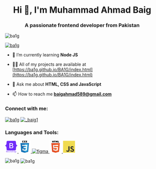 <h1 align="center">Hi 👋, I'm Muhammad Ahmad Baig</h1>
<h3 align="center">A passionate frontend developer from Pakistan</h3>

<p align="left"> <img src="https://komarev.com/ghpvc/?username=ba1g&label=Profile%20views&color=0e75b6&style=flat" alt="ba1g" /> </p>

<p align="left"> <a href="https://github.com/ryo-ma/github-profile-trophy"><img src="https://github-profile-trophy.vercel.app/?username=ba1g" alt="ba1g" /></a> </p>

- 🌱 I’m currently learning **Node JS**

- 👨‍💻 All of my projects are available at [https://ba1g.github.io/BA1G/index.html](https://ba1g.github.io/BA1G/index.html)

- 💬 Ask me about **HTML, CSS and JavaScript**

- 📫 How to reach me **baigahmad589@gmail.com**

<h3 align="left">Connect with me:</h3>
<p align="left">
<a href="https://stackoverflow.com/users/22175369/muhammad-ahmad-baig" target="blank"><img align="center" src="https://raw.githubusercontent.com/rahuldkjain/github-profile-readme-generator/master/src/images/icons/Social/stack-overflow.svg" alt="ba1g" height="30" width="40" /></a>
<a href="https://instagram.com/_baig1" target="blank"><img align="center" src="https://raw.githubusercontent.com/rahuldkjain/github-profile-readme-generator/master/src/images/icons/Social/instagram.svg" alt="_baig1" height="30" width="40" /></a>
</p>

<h3 align="left">Languages and Tools:</h3>
<p align="left"> <a href="https://getbootstrap.com" target="_blank" rel="noreferrer"> <img src="https://raw.githubusercontent.com/devicons/devicon/master/icons/bootstrap/bootstrap-plain-wordmark.svg" alt="bootstrap" width="40" height="40"/> </a> <a href="https://www.w3schools.com/css/" target="_blank" rel="noreferrer"> <img src="https://raw.githubusercontent.com/devicons/devicon/master/icons/css3/css3-original-wordmark.svg" alt="css3" width="40" height="40"/> </a> <a href="https://www.figma.com/" target="_blank" rel="noreferrer"> <img src="https://www.vectorlogo.zone/logos/figma/figma-icon.svg" alt="figma" width="40" height="40"/> </a> <a href="https://www.w3.org/html/" target="_blank" rel="noreferrer"> <img src="https://raw.githubusercontent.com/devicons/devicon/master/icons/html5/html5-original-wordmark.svg" alt="html5" width="40" height="40"/> </a> <a href="https://developer.mozilla.org/en-US/docs/Web/JavaScript" target="_blank" rel="noreferrer"> <img src="https://raw.githubusercontent.com/devicons/devicon/master/icons/javascript/javascript-original.svg" alt="javascript" width="40" height="40"/> </a> </p>

<p><img align="left" src="https://github-readme-stats.vercel.app/api/top-langs?username=ba1g&show_icons=true&locale=en&layout=compact" alt="ba1g" /></p>

<p>&nbsp;<img align="center" src="https://github-readme-stats.vercel.app/api?username=ba1g&show_icons=true&locale=en" alt="ba1g" /></p>

